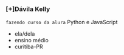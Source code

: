 ### [+]Dávila Kelly

`fazendo curso da alura`
Python e JavaScript
- ela/dela
- ensino médio
- curitiba-PR







